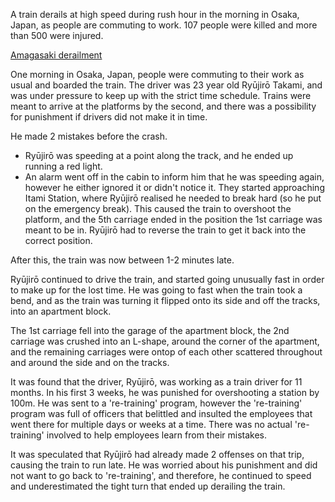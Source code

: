 A train derails at high speed during rush hour in the morning in Osaka, Japan, as people are commuting to work. 107 people were killed and more than 500 were injured.

[Amagasaki derailment](https://en.wikipedia.org/wiki/Amagasaki_derailment)

One morning in Osaka, Japan, people were commuting to their work as usual and boarded the train. The driver was 23 year old Ryūjirō Takami, and was under pressure to keep up with the strict time schedule. Trains were meant to arrive at the platforms by the second, and there was a possibility for punishment if drivers did not make it in time.

He made 2 mistakes before the crash. 

- Ryūjirō was speeding at a point along the track, and he ended up running a red light.
- An alarm went off in the cabin to inform him that he was speeding again, however he either ignored it or didn't notice it. They started approaching Itami Station, where Ryūjirō realised he needed to break hard (so he put on the emergency break). This caused the train to overshoot the platform, and the 5th carriage ended in the position the 1st carriage was meant to be in. Ryūjirō had to reverse the train to get it back into the correct position.

After this, the train was now between 1-2 minutes late.

Ryūjirō continued to drive the train, and started going unusually fast in order to make up for the lost time. He was going to fast when the train took a bend, and as the train was turning it flipped onto its side and off the tracks, into an apartment block.

The 1st carriage fell into the garage of the apartment block, the 2nd carriage was crushed into an L-shape, around the corner of the apartment, and the remaining carriages were ontop of each other scattered throughout and around the side and on the tracks.

It was found that the driver, Ryūjirō, was working as a train driver for 11 months. In his first 3 weeks, he was punished for overshooting a station by 100m. He was sent to a 're-training' program, however the 're-training' program was full of officers that belittled and insulted the employees that went there for multiple days or weeks at a time. There was no actual 're-training' involved to help employees learn from their mistakes.

It was speculated that Ryūjirō had already made 2 offenses on that trip, causing the train to run late. He was worried about his punishment and did not want to go back to 're-training', and therefore, he continued to speed and underestimated the tight turn that ended up derailing the train.